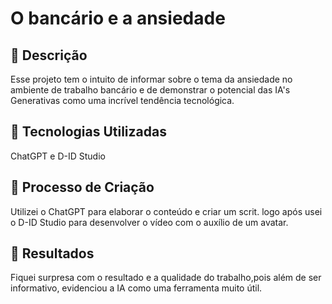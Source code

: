 # O bancário e a ansiedade

## 📒 Descrição
Esse projeto tem o intuito de informar sobre o tema da ansiedade no ambiente de trabalho bancário e de demonstrar o potencial das IA's Generativas como uma incrível tendência tecnológica.

## 🤖 Tecnologias Utilizadas
ChatGPT e D-ID Studio

## 🧐 Processo de Criação
Utilizei o ChatGPT para elaborar o conteúdo e criar um scrit. logo após usei o D-ID Studio para desenvolver o vídeo com o auxílio de um avatar.

## 🚀 Resultados
Fiquei surpresa com o resultado e a qualidade do trabalho,pois além de ser informativo, evidenciou a IA como uma ferramenta muito útil.
